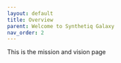 ```yaml
---
layout: default
title: Overview
parent: Welcome to Synthetiq Galaxy
nav_order: 2
---
```


This is the mission and vision page